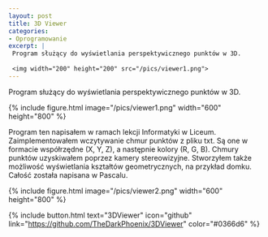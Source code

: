 ```yaml
---
layout: post
title: 3D Viewer
categories:
- Oprogramowanie
excerpt: |
 Program służący do wyświetlania perspektywicznego punktów w 3D. 
  
 <img width="200" height="200" src="/pics/viewer1.png"> 
---
```


Program służący do wyświetlania perspektywicznego punktów w 3D. 

{% include figure.html image="/pics/viewer1.png" width="600" height="800" %}

Program ten napisałem w ramach lekcji Informatyki w Liceum. Zaimplementowałem wczytywanie chmur punktów z pliku txt. Są one w formacie współrzędne (X, Y, Z), a następnie kolory (R, G, B). Chmury punktów uzyskiwałem poprzez kamery stereowizyjne. Stworzyłem także możliwość wyświetlania kształtów geometrycznych, na przykład domku. Całość została napisana w Pascalu.

{% include figure.html image="/pics/viewer2.png" width="600" height="800" %}

{% include button.html text="3DViewer" icon="github" link="https://github.com/TheDarkPhoenix/3DViewer" color="#0366d6" %}